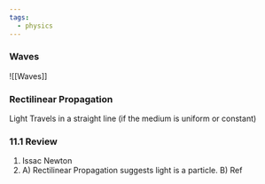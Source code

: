 ```yaml
---
tags:
  - physics
---
```

### Waves 
![[Waves]]


### Rectilinear Propagation
Light Travels in a straight line (if the medium is uniform or constant)

### 11.1 Review

1. Issac Newton
2. A) Rectilinear Propagation suggests light is a particle. B) Ref






